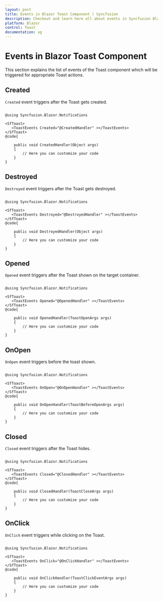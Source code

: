 ```yaml
---
layout: post
title: Events in Blazor Toast Component | Syncfusion
description: Checkout and learn here all about events in Syncfusion Blazor Toast component and much more details.
platform: Blazor
control: Toast
documentation: ug
---
```


# Events in Blazor Toast Component

This section explains the list of events of the Toast component which will be triggered for appropriate Toast actions.

## Created

`Created` event triggers after the Toast gets created.

```cshtml

@using Syncfusion.Blazor.Notifications

<SfToast>
   <ToastEvents Created="@CreatedHandler" ></ToastEvents>
</SfToast>
@code{

    public void CreatedHandler(Object args)
    {
        // Here you can customize your code
    }
}

```

## Destroyed

`Destroyed` event triggers after the Toast gets destroyed.

```cshtml

@using Syncfusion.Blazor.Notifications

<SfToast>
   <ToastEvents Destroyed="@DestroyedHandler" ></ToastEvents>
</SfToast>
@code{

    public void DestroyedHandler(Object args)
    {
        // Here you can customize your code
    }
}

```

## Opened

`Opened` event triggers after the Toast shown on the target container.

```cshtml

@using Syncfusion.Blazor.Notifications

<SfToast>
   <ToastEvents Opened="@OpenedHandler" ></ToastEvents>
</SfToast>
@code{

    public void OpenedHandler(ToastOpenArgs args)
    {
        // Here you can customize your code
    }
}

```

## OnOpen

`OnOpen` event triggers before the toast shown.

```cshtml

@using Syncfusion.Blazor.Notifications

<SfToast>
   <ToastEvents OnOpen="@OnOpenHandler" ></ToastEvents>
</SfToast>
@code{

    public void OnOpenHandler(ToastBeforeOpenArgs args)
    {
        // Here you can customize your code
    }
}

```

## Closed

`Closed` event triggers after the Toast hides.

```cshtml

@using Syncfusion.Blazor.Notifications

<SfToast>
   <ToastEvents Closed="@ClosedHandler" ></ToastEvents>
</SfToast>
@code{

    public void ClosedHandler(ToastCloseArgs args)
    {
        // Here you can customize your code
    }
}

```

## OnClick

`OnClick` event triggers while clicking on the Toast.

```cshtml

@using Syncfusion.Blazor.Notifications

<SfToast>
   <ToastEvents OnClick="@OnClickHandler" ></ToastEvents>
</SfToast>
@code{

    public void OnClickHandler(ToastClickEventArgs args)
    {
        // Here you can customize your code
    }
}

```